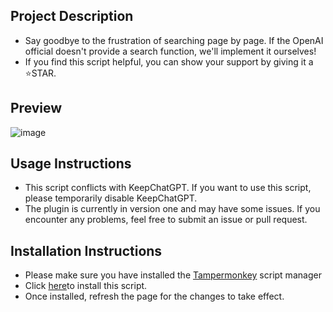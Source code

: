 ## Project Description

- Say goodbye to the frustration of searching page by page. If the OpenAI official doesn't provide a search function, we'll implement it ourselves!
- If you find this script helpful, you can show your support by giving it a ⭐️STAR.

## Preview

![image](https://github.com/banbri/ChatGPT-Plugins-Searchable/assets/44187480/95efd073-9448-4d60-b725-a243a0223e84)

## Usage Instructions

- This script conflicts with KeepChatGPT. If you want to use this script, please temporarily disable KeepChatGPT.
- The plugin is currently in version one and may have some issues. If you encounter any problems, feel free to submit an issue or pull request.

## Installation Instructions

- Please make sure you have installed the [Tampermonkey](https://chrome.google.com/webstore/detail/tampermonkey/dhdgffkkebhmkfjojejmpbldmpobfkfo) script manager
- Click [here](https://greasyfork.org/scripts/466901)to install this script.
- Once installed, refresh the page for the changes to take effect.
